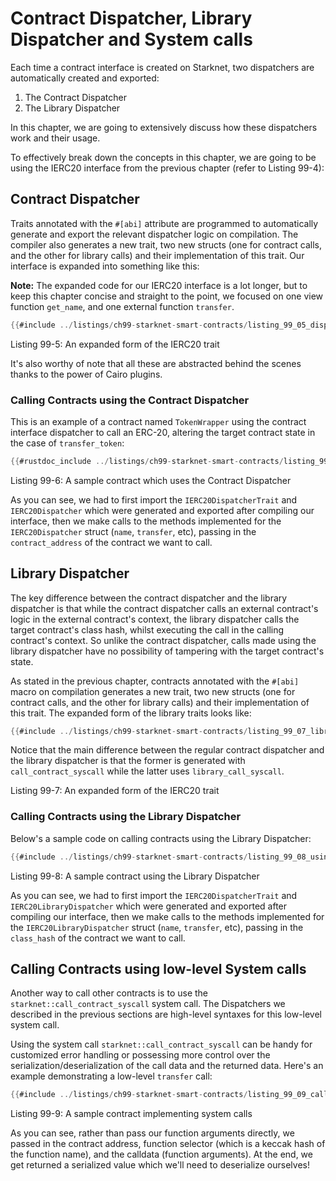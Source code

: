 # Contract Dispatcher, Library Dispatcher and System calls

Each time a contract interface is created on Starknet, two dispatchers are automatically created and exported:

1. The Contract Dispatcher
2. The Library Dispatcher

In this chapter, we are going to extensively discuss how these dispatchers work and their usage.

To effectively break down the concepts in this chapter, we are going to be using the IERC20 interface from the previous chapter (refer to Listing 99-4):

## Contract Dispatcher

Traits annotated with the `#[abi]` attribute are programmed to automatically generate and export the relevant dispatcher logic on compilation. The compiler also generates a new trait, two new structs (one for contract calls, and the other for library calls) and their implementation of this trait. Our interface is expanded into something like this:

**Note:** The expanded code for our IERC20 interface is a lot longer, but to keep this chapter concise and straight to the point, we focused on one view function `get_name`, and one external function `transfer`.

```rust
{{#include ../listings/ch99-starknet-smart-contracts/listing_99_05_dispatcher_trait.cairo}}
```

<span class="caption">Listing 99-5: An expanded form of the IERC20 trait</span>

It's also worthy of note that all these are abstracted behind the scenes thanks to the power of Cairo plugins.

### Calling Contracts using the Contract Dispatcher

This is an example of a contract named `TokenWrapper` using the contract interface dispatcher to call an ERC-20, altering the target contract state in the case of `transfer_token`:

```rust
{{#rustdoc_include ../listings/ch99-starknet-smart-contracts/listing_99_06_sample_contract.cairo:here}}
```

<span class="caption">Listing 99-6: A sample contract which uses the Contract Dispatcher</span>

As you can see, we had to first import the `IERC20DispatcherTrait` and `IERC20Dispatcher` which were generated and exported after compiling our interface, then we make calls to the methods implemented for the `IERC20Dispatcher` struct (`name`, `transfer`, etc), passing in the `contract_address` of the contract we want to call.

## Library Dispatcher

The key difference between the contract dispatcher and the library dispatcher is that while the contract dispatcher calls an external contract's logic in the external contract's context, the library dispatcher calls the target contract's class hash, whilst executing the call in the calling contract's context.
So unlike the contract dispatcher, calls made using the library dispatcher have no possibility of tampering with the target contract's state.

As stated in the previous chapter, contracts annotated with the `#[abi]` macro on compilation generates a new trait, two new structs (one for contract calls, and the other for library calls) and their implementation of this trait. The expanded form of the library traits looks like:

```rust
{{#include ../listings/ch99-starknet-smart-contracts/listing_99_07_library_dispatcher.cairo}}
```

Notice that the main difference between the regular contract dispatcher and the library dispatcher is that the former is generated with `call_contract_syscall` while the latter uses `library_call_syscall`.

<span class="caption">Listing 99-7: An expanded form of the IERC20 trait</span>

### Calling Contracts using the Library Dispatcher

Below's a sample code on calling contracts using the Library Dispatcher:

```rust
{{#include ../listings/ch99-starknet-smart-contracts/listing_99_08_using_library_dispatcher.cairo:here}}
```

<span class="caption">Listing 99-8: A sample contract using the Library Dispatcher</span>

As you can see, we had to first import the `IERC20DispatcherTrait` and `IERC20LibraryDispatcher` which were generated and exported after compiling our interface, then we make calls to the methods implemented for the `IERC20LibraryDispatcher` struct (`name`, `transfer`, etc), passing in the `class_hash` of the contract we want to call.

## Calling Contracts using low-level System calls

Another way to call other contracts is to use the `starknet::call_contract_syscall` system call. The Dispatchers we described in the previous sections are high-level syntaxes for this low-level system call.

Using the system call `starknet::call_contract_syscall` can be handy for customized error handling or possessing more control over the serialization/deserialization of the call data and the returned data. Here's an example demonstrating a low-level `transfer` call:

```rust
{{#include ../listings/ch99-starknet-smart-contracts/listing_99_09_call_contract_syscall.cairo}}
```

<span class="caption">Listing 99-9: A sample contract implementing system calls</span>

As you can see, rather than pass our function arguments directly, we passed in the contract address, function selector (which is a keccak hash of the function name), and the calldata (function arguments). At the end, we get returned a serialized value which we'll need to deserialize ourselves!
